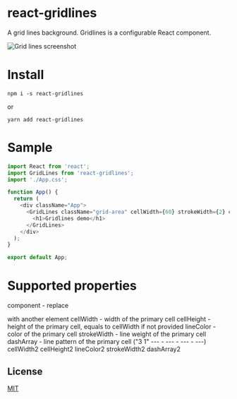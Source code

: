 # react-gridlines
A grid lines background. Gridlines is a configurable React component.

![Grid lines screenshot](https://github.com/alfed7/gridlines/blob/master/docs/images/gridlines.png "Grid lines screenshot")

# Install
```
npm i -s react-gridlines
```
or
```
yarn add react-gridlines
```

# Sample

```javascript
import React from 'react';
import GridLines from 'react-gridlines';
import './App.css';

function App() {
  return (
    <div className="App">
      <GridLines className="grid-area" cellWidth={60} strokeWidth={2} cellWidth2={12}>
        <h1>Gridlines demo</h1>
      </GridLines>
    </div>
  );
}

export default App;
```

# Supported properties

component - replace <div> with another element
cellWidth - width of the primary cell
cellHeight - height of the primary cell, equals to cellWidth if not provided
lineColor - color of the primary cell
strokeWidth - line weight of the primary cell
dashArray - line pattern of the primary cell ("3 1" --- - --- - --- - ---)
cellWidth2
cellHeight2
lineColor2
strokeWidth2
dashArray2

## License
[MIT](https://couto.mit-license.org/)